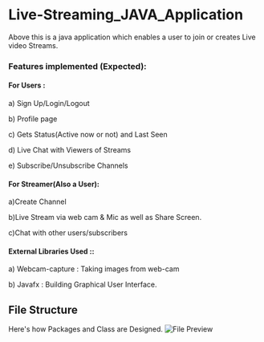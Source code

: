 # Live-Streaming_JAVA_Application

Above this is a java application which enables a user to join or creates Live video Streams.

###  Features implemented (Expected):

#### For Users :

a) Sign Up/Login/Logout

b) Profile page

c) Gets Status(Active now or not) and Last Seen

d) Live Chat with Viewers of Streams

e) Subscribe/Unsubscribe Channels


#### For Streamer(Also a  User):

a)Create Channel

b)Live Stream via web cam & Mic as well as Share Screen.

c)Chat with other users/subscribers

#### External Libraries Used ::

a) Webcam-capture : Taking images from web-cam

b) Javafx : Building Graphical User Interface.

## File Structure

Here's how Packages and Class are Designed.
![File Preview](https://user-images.githubusercontent.com/65902756/97612395-62550b80-1a3d-11eb-9e9b-eb3473bcd569.png)

